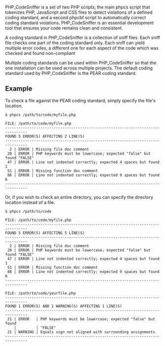 PHP_CodeSniffer is a set of two PHP scripts; the main phpcs script that tokenizes PHP, JavaScript and CSS files to detect violations of a defined coding standard, and a second phpcbf script to automatically correct coding standard violations. PHP_CodeSniffer is an essential development tool that ensures your code remains clean and consistent.

A coding standard in PHP_CodeSniffer is a collection of sniff files. Each sniff file checks one part of the coding standard only. Each sniff can yield multiple error codes, a different one for each aspect of the code which was checked and found non-compliant

Multiple coding standards can be used within PHP_CodeSniffer so that the one installation can be used across multiple projects. The default coding standard used by PHP_CodeSniffer is the PEAR coding standard.

## Example 
To check a file against the PEAR coding standard, simply specify the file's location.

    $ phpcs /path/to/code/myfile.php
    
    FILE: /path/to/code/myfile.php
    --------------------------------------------------------------------------------
    FOUND 5 ERROR(S) AFFECTING 2 LINE(S)
    --------------------------------------------------------------------------------
      2 | ERROR | Missing file doc comment
     20 | ERROR | PHP keywords must be lowercase; expected "false" but found "FALSE"
     47 | ERROR | Line not indented correctly; expected 4 spaces but found 1
     51 | ERROR | Missing function doc comment
     88 | ERROR | Line not indented correctly; expected 9 spaces but found 6
    --------------------------------------------------------------------------------

Or, if you wish to check an entire directory, you can specify the directory location instead of a file.

    $ phpcs /path/to/code
    
    FILE: /path/to/code/myfile.php
    --------------------------------------------------------------------------------
    FOUND 5 ERROR(S) AFFECTING 5 LINE(S)
    --------------------------------------------------------------------------------
      2 | ERROR | Missing file doc comment
     20 | ERROR | PHP keywords must be lowercase; expected "false" but found "FALSE"
     47 | ERROR | Line not indented correctly; expected 4 spaces but found 1
     51 | ERROR | Missing function doc comment
     88 | ERROR | Line not indented correctly; expected 9 spaces but found 6
    --------------------------------------------------------------------------------
    
    FILE: /path/to/code/yourfile.php
    --------------------------------------------------------------------------------
    FOUND 1 ERROR(S) AND 1 WARNING(S) AFFECTING 1 LINE(S)
    --------------------------------------------------------------------------------
     21 | ERROR   | PHP keywords must be lowercase; expected "false" but found
        |         | "FALSE"
     21 | WARNING | Equals sign not aligned with surrounding assignments
    --------------------------------------------------------------------------------